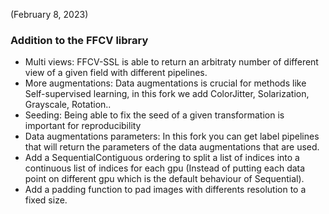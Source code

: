 (February 8, 2023)

### Addition to the FFCV library

* Multi views: FFCV-SSL is able to return an arbitraty number of different view of a given field with different pipelines.
* More augmentations: Data augmentations is crucial for methods like Self-supervised learning, in this fork we add ColorJitter, Solarization, Grayscale, Rotation.. 
* Seeding: Being able to fix the seed of a given transformation is important for reproducibility
* Data augmentations parameters: In this fork you can get label pipelines that will return the parameters of the data augmentations that are used.
* Add a SequentialContiguous ordering to split a list of indices into a continuous list of indices for each gpu (Instead of putting each data point on different gpu which is the default behaviour of Sequential).
* Add a padding function to pad images with differents resolution to a fixed size.



